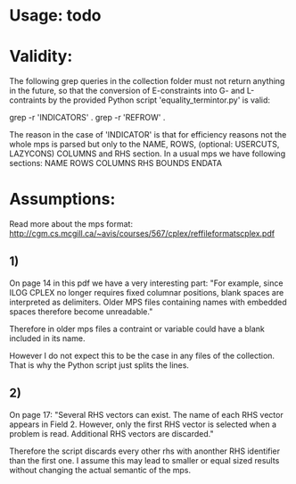 # Usage: todo

# Validity:

The following grep queries in the collection folder must not return anything in the future, so that the conversion of E-constraints into G- and L-contraints by the provided Python script 'equality_termintor.py' is valid:

grep -r 'INDICATORS' .
grep -r 'REFROW' .

The reason in the case of 'INDICATOR' is that for efficiency reasons not the whole mps is parsed but only to the NAME, ROWS, (optional: USERCUTS, LAZYCONS) COLUMNS and RHS section. In a usual mps we have following sections:
NAME
ROWS
COLUMNS
RHS
BOUNDS
ENDATA

# Assumptions:

Read more about the mps format: http://cgm.cs.mcgill.ca/~avis/courses/567/cplex/reffileformatscplex.pdf

## 1) 

On page 14 in this pdf we have a very interesting part: 
"For example, since ILOG CPLEX no longer requires fixed columnar positions, blank spaces are interpreted as delimiters. 
Older MPS files containing names with embedded spaces therefore become unreadable."

Therefore in older mps files a contraint or variable could have a blank included in its name.

However I do not expect this to be the case in any files of the collection. That is why the Python script just splits the lines.

## 2) 

On page 17:  "Several RHS vectors can exist. The name of each RHS vector appears in Field 2. However, only the first RHS vector is selected when a problem is read. 
Additional RHS vectors are discarded." 

Therefore the script discards every other rhs with anonther RHS identifier than the first one. I assume this may lead to smaller or equal sized results without changing the actual semantic of the mps.